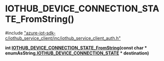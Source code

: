 # IOTHUB_DEVICE_CONNECTION_STATE_FromString()

\#include ["azure-iot-sdk-c/iothub_service_client/inc/iothub_service_client_auth.h"](../iot-c-ref-iothub-service-client-auth-h.md)  

**int [IOTHUB_DEVICE_CONNECTION_STATE_FromString](#iothub__service__client__auth_8h_1a85852a98592beb36553eb399db92aaf6)(const char * enumAsString,[IOTHUB_DEVICE_CONNECTION_STATE](#iothub__service__client__auth_8h_1ab3a1b1002cb03e5bfca8a0e83ea0e905) * destination)**

